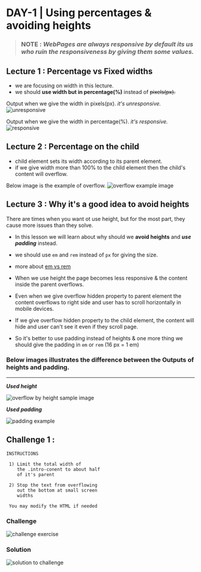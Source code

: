 # DAY-1 | Using percentages & avoiding heights 
> ### **NOTE** : _WebPages are always responsive by default its us who ruin the responsiveness by giving them some values._ 

## Lecture 1 : Percentage vs Fixed widths

- we are focusing on width in this lecture.
- we should **use width but in percentage(%)** instead of ~~pixels(px).~~ 

 Output when we give the width in pixels(px). _it's unresponsive._
![unresponsive](Lecture-1/unresponsive.png)

Output when we give the width in percentage(%). _it's responsive._
![responsive](Lecture-1/responsive.png)

## Lecture 2 : Percentage on the child

- child element sets its width according to its parent element.
- if we give width more than 100% to the child element then the child's content will overflow.

Below image is the example of overflow.
![overflow example image](Lecture-2/overflow.png)

## Lecture 3 : Why it's a good idea to avoid heights

There are times when you want ot use height, but for the most part, they cause more issues than they solve.

- In this lesson we will learn about why should we **avoid heights** and **_use padding_** instead.

- we should use `em` and `rem` instead of `px` for giving the size.

- more about [em vs rem](https://youtu.be/_-aDOAMmDHI)
- When we use height the page becomes less responsive & the content inside the parent overflows.

- Even when we give overflow hidden property to parent element the content overflows to right side and user has to scroll horizontally in mobile devices.

- If we give overflow hidden property to the child element, the content will hide and user can't see it even if they scroll page. 

- So it's better to use padding instead of heights & one more thing we should give the padding in `em` or `rem` (16 px = 1 em)

### Below images illustrates the difference between the Outputs of heights and padding.
<hr>

**_Used height_**

![overflow by height sample image](Lecture-3/text-overflow.png)

**_Used padding_**

![padding example](Lecture-3/padding.png)


## Challenge 1 :
```
INSTRUCTIONS

 1) Limit the total width of
    the .intro-conent to about half
    of it's parent

 2) Stop the text from overflowing
    out the bottom at small screen
    widths

 You may modify the HTML if needed

```
### Challenge
![challenge exercise](Challenge-1/img/unsolved.png)

### Solution
![solution to challenge](Challenge-1/img/solved.png)
